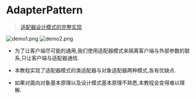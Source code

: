 # AdapterPattern

> [适配器设计模式的完整实现](http://www.cnblogs.com/YouXianMing/p/4676508.html)

![demo1.png](http://images0.cnblogs.com/blog2015/607542/201507/252001541404482.png)
![demo2.png](http://images0.cnblogs.com/blog2015/607542/201507/252002007966847.png)


* 为了让客户端尽可能的通用,我们使用适配器模式来隔离客户端与外部参数的联系,只让客户端与适配器通信.

* 本教程实现了适配器模式的类适配器与对象适配器两种模式,各有优缺点.

* 如果对面向对象基本原理以及设计模式基本原理不熟悉,本教程会变得难以理解.
